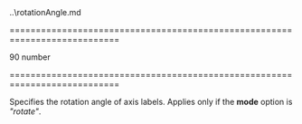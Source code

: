 <!--**
/*-------------------------------------------
    Auto-generated file. Do not modify.
-------------------------------------------

**-->
<!--dep-->..\rotationAngle.md<!--/dep-->
===========================================================================
<!--default-->90<!--/default-->
<!--type-->number<!--/type-->
===========================================================================

<!--deprecated-->

<!--/deprecated-->

<!--shortDescription-->
Specifies the rotation angle of axis labels. Applies only if the **mode** option is *"rotate"*.
<!--/shortDescription-->

<!--fullDescription-->

<!--/fullDescription-->